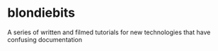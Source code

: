 # blondiebits
A series of written and filmed tutorials for new technologies that have confusing documentation
